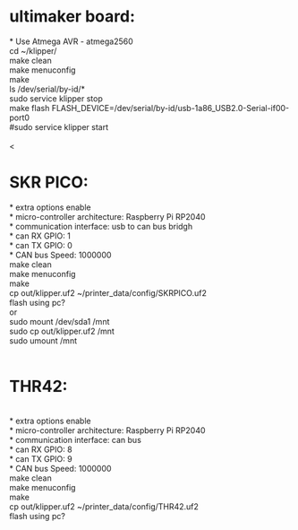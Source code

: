 <h1>ultimaker board:</h1>
* Use Atmega AVR - atmega2560<br>
cd ~/klipper/<br>
make clean<br>
make menuconfig<br>
make<br>
ls /dev/serial/by-id/*<br>
sudo service klipper stop<br>
make flash FLASH_DEVICE=/dev/serial/by-id/usb-1a86_USB2.0-Serial-if00-port0<br>
#sudo service klipper start<br>
<br><
<h1>SKR PICO:</h1>
*  extra options enable<br>
*  micro-controller architecture: Raspberry Pi RP2040<br>
*  communication interface: usb to can bus bridgh<br>
*  can RX GPIO: 1<br>
*  can TX GPIO: 0<br>
*  CAN bus Speed: 1000000<br>
make clean<br>
make menuconfig<br>
make<br>
cp out/klipper.uf2 ~/printer_data/config/SKRPICO.uf2<br>
flash using pc?<br>
or<br>
sudo mount /dev/sda1 /mnt<br>
sudo cp out/klipper.uf2 /mnt<br>
sudo umount /mnt<br>
<br>
<h1>THR42:</h1><br>
*  extra options enable<br>
*  micro-controller architecture: Raspberry Pi RP2040<br>
*  communication interface: can bus<br>
*  can RX GPIO: 8<br>
*  can TX GPIO: 9<br>
*  CAN bus Speed: 1000000<br>
make clean<br>
make menuconfig<br>
make<br>
cp out/klipper.uf2 ~/printer_data/config/THR42.uf2<br>
flash using pc?<br>
